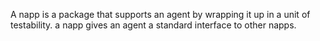 A napp is a package that supports an agent by wrapping it up in a unit of testability.
a napp gives an agent a standard interface to other napps.